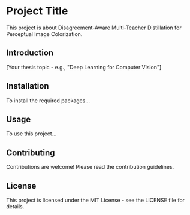 # Project Title

This project is about Disagreement-Aware Multi-Teacher Distillation for Perceptual Image Colorization.

## Introduction

[Your thesis topic - e.g., "Deep Learning for Computer Vision"]

## Installation

To install the required packages...

## Usage

To use this project...

## Contributing

Contributions are welcome! Please read the contribution guidelines.

## License

This project is licensed under the MIT License - see the LICENSE file for details.